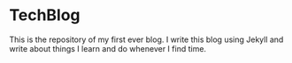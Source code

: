 # TechBlog
This is the repository of my first ever blog. I write this blog using Jekyll and write about things I learn and do whenever I find time.
